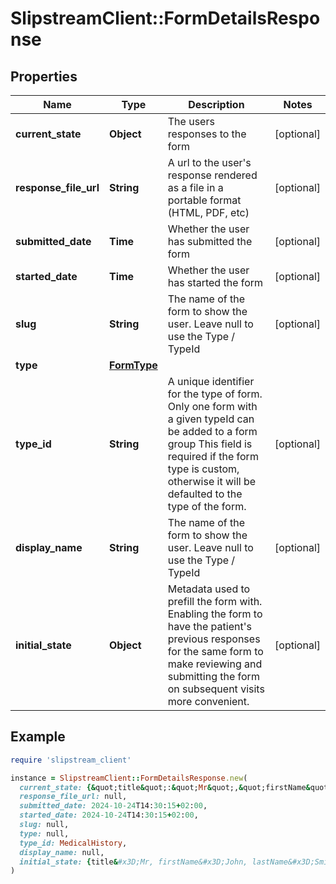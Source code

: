 # SlipstreamClient::FormDetailsResponse

## Properties

| Name | Type | Description | Notes |
| ---- | ---- | ----------- | ----- |
| **current_state** | **Object** | The users responses to the form | [optional] |
| **response_file_url** | **String** | A url to the user&#39;s response rendered as a file in a portable format (HTML, PDF, etc) | [optional] |
| **submitted_date** | **Time** | Whether the user has submitted the form | [optional] |
| **started_date** | **Time** | Whether the user has started the form | [optional] |
| **slug** | **String** | The name of the form to show the user. Leave null to use the Type / TypeId | [optional] |
| **type** | [**FormType**](FormType.md) |  |  |
| **type_id** | **String** | A unique identifier for the type of form.  Only one form with a given typeId can be added to a form group  This field is required if the form type is custom, otherwise it will be defaulted to the type of the form.  | [optional] |
| **display_name** | **String** | The name of the form to show the user. Leave null to use the Type / TypeId | [optional] |
| **initial_state** | **Object** | Metadata used to prefill the form with. Enabling the form to have the  patient&#39;s previous responses for the same form to make reviewing and  submitting the form on subsequent visits more convenient.  | [optional] |

## Example

```ruby
require 'slipstream_client'

instance = SlipstreamClient::FormDetailsResponse.new(
  current_state: {&quot;title&quot;:&quot;Mr&quot;,&quot;firstName&quot;:&quot;John&quot;,&quot;lastName&quot;:&quot;Smith&quot;},
  response_file_url: null,
  submitted_date: 2024-10-24T14:30:15+02:00,
  started_date: 2024-10-24T14:30:15+02:00,
  slug: null,
  type: null,
  type_id: MedicalHistory,
  display_name: null,
  initial_state: {title&#x3D;Mr, firstName&#x3D;John, lastName&#x3D;Smith}
)
```

